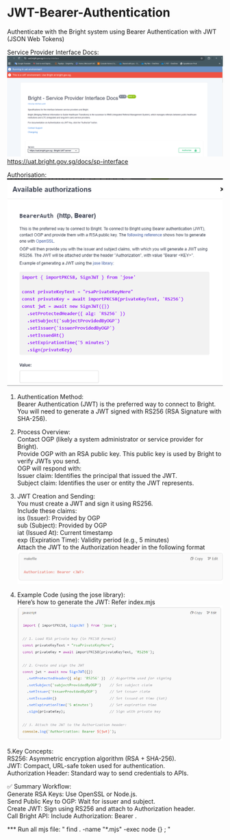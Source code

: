 # JWT-Bearer-Authentication
Authenticate with the Bright system using Bearer Authentication with JWT (JSON Web Tokens)

Service Provider Interface Docs:  
![alt text](image-1.png)  
https://uat.bright.gov.sg/docs/sp-interface  


Authorisation:  
![alt text](image.png)  


1. Authentication Method:  
Bearer Authentication (JWT) is the preferred way to connect to Bright.  
You will need to generate a JWT signed with RS256 (RSA Signature with SHA-256).  

2. Process Overview:  
Contact OGP (likely a system administrator or service provider for Bright).  
Provide OGP with an RSA public key. This public key is used by Bright to verify JWTs you send.  
OGP will respond with:  
Issuer claim: Identifies the principal that issued the JWT.  
Subject claim: Identifies the user or entity the JWT represents.  

3. JWT Creation and Sending:  
You must create a JWT and sign it using RS256.  
Include these claims:  
iss (Issuer): Provided by OGP  
sub (Subject): Provided by OGP  
iat (Issued At): Current timestamp  
exp (Expiration Time): Validity period (e.g., 5 minutes)  
Attach the JWT to the Authorization header in the following format  
![alt text](image-2.png)  

4. Example Code (using the jose library):  
Here’s how to generate the JWT: Refer index.mjs  
![alt text](image-3.png)  

5.Key Concepts:  
RS256: Asymmetric encryption algorithm (RSA + SHA-256).  
JWT: Compact, URL-safe token used for authentication.  
Authorization Header: Standard way to send credentials to APIs.  

    






✅ Summary Workflow:  
Generate RSA Keys: Use OpenSSL or Node.js.  
Send Public Key to OGP: Wait for issuer and subject.  
Create JWT: Sign using RS256 and attach to Authorization header.  
Call Bright API: Include Authorization: Bearer <JWT>.  
  

*** Run all mjs file:  " find . -name "*.mjs" -exec node {} \;  "  






